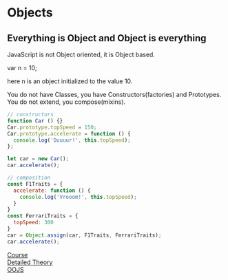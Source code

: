 # Objects

## Everything is Object and Object is everything

JavaScript is not Object oriented, it is Object based.

var n = 10;

here n is an object initialized to the value 10.

You do not have Classes, you have Constructors(factories) and Prototypes.  
You do not extend, you compose(mixins).

```js
// constructors
function Car () {}
Car.prototype.topSpeed = 150;
Car.prototype.accelerate = function () {
  console.log('Duuuur!', this.topSpeed);
};

let car = new Car();
car.accelerate();

// composition
const F1Traits = {
  accelerate: function () {
    console.log('Vrooom!', this.topSpeed);
  }
}
const FerrariTraits = {
  topSpeed: 300
}
car = Object.assign(car, F1Traits, FerrariTraits);
car.accelerate();
```

[Course](https://egghead.io/courses/understanding-javascript-s-prototypal-inheritance)  
[Detailed Theory](http://dmitrysoshnikov.com/ecmascript/chapter-7-1-oop-general-theory/)  
[OOJS](https://javascript.info/object-oriented-programming)  